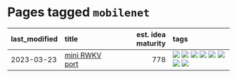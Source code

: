 # Pages tagged `mobilenet`

|last_modified|title|est. idea maturity|tags
|:---|:---|---:|:---|
|2023-03-23|[mini RWKV port](../rust_rwkv.md)|778|[![](https://img.shields.io/badge/tag-RNN-1dc0d1)](../tags/RNN.md) [![](https://img.shields.io/badge/tag-completed-752fd7)](../tags/completed.md) [![](https://img.shields.io/badge/tag-experimental-3f9741)](../tags/experimental.md) [![](https://img.shields.io/badge/tag-ggml-4d5a4)](../tags/ggml.md) [![](https://img.shields.io/badge/tag-mobilenet-e168be)](../tags/mobilenet.md) [![](https://img.shields.io/badge/tag-model_compression-96f12e)](../tags/model_compression.md) [![](https://img.shields.io/badge/tag-tooling-d5ffe)](../tags/tooling.md) [![](https://img.shields.io/badge/tag-wip-c4fb38)](../tags/wip.md)|